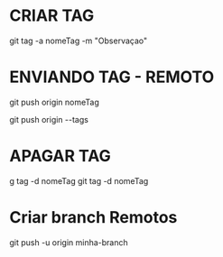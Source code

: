 # CRIAR TAG
git tag -a nomeTag -m "Observaçao"


# ENVIANDO TAG - REMOTO
git push origin nomeTag

git push origin --tags

# APAGAR TAG
g tag -d nomeTag 
git tag -d nomeTag

# Criar branch Remotos
git push -u origin minha-branch
